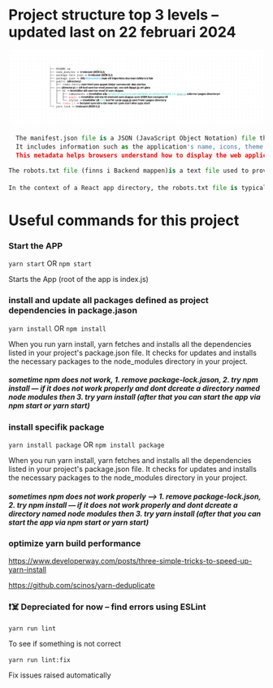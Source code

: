 
# Project structure top 3 levels – updated last on 22 februari 2024

![client_shayan](proj.png)


```python
  The manifest.json file is a JSON (JavaScript Object Notation) file that provides metadata about a web application. 
  It includes information such as the application's name, icons, theme colors, display mode, and other properties. 
  This metadata helps browsers understand how to display the web application when it's added to the home screen of a user's device or launched in standalone mode.
```

```python
The robots.txt file (finns i Backend mappen)is a text file used to provide instructions to web robots (also known as web crawlers) about which pages or files on a website they are allowed to crawl or not. This file is particularly useful for search engine crawlers like Googlebot, Bingbot, and others.

In the context of a React app directory, the robots.txt file is typically placed at the root directory of the application alongside other important files like index.html, manifest.json, etc.
```


# Useful commands for this project

### Start the APP

`yarn start` OR `npm start` 

Starts the App (root of the app is index.js)


### install and update all packages defined as project dependencies in package.jason

`yarn install` OR `npm install` 

When you run yarn install, yarn fetches and installs all the dependencies listed in your project's package.json file. 
It checks for updates and installs the necessary packages to the node_modules directory in your project.

##### sometime npm does not work, 1. remove package-lock.jason, 2. try npm install — if it does not work properly and dont dcreate a directory named node modules then 3. try yarn install (after that you can start the app via npm start or yarn start)


### install specifik package

`yarn install package` OR `npm install package` 



When you run yarn install, yarn fetches and installs all the dependencies listed in your project's package.json file. 
It checks for updates and installs the necessary packages to the node_modules directory in your project.

##### sometimes npm does not work properly —> 1. remove package-lock.json, 2. try npm install — if it does not work properly and dont dcreate a directory named node modules then 3. try yarn install (after that you can start the app via npm start or yarn start)

### optimize yarn build performance

https://www.developerway.com/posts/three-simple-tricks-to-speed-up-yarn-install

https://github.com/scinos/yarn-deduplicate

### ❗️☠️ Depreciated for now – find errors using ESLint

`yarn run lint`

To see if something is not correct

`yarn run lint:fix`

Fix issues raised automatically




